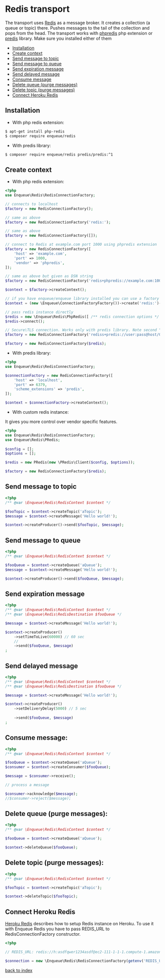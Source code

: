 # Redis transport

The transport uses [Redis](https://redis.io/) as a message broker. 
It creates a collection (a queue or topic) there. Pushes messages to the tail of the collection and pops from the head.
The transport works with [phpredis](https://github.com/phpredis/phpredis) php extension or [predis](https://github.com/nrk/predis) library. 
Make sure you installed either of them 
 
* [Installation](#installation)
* [Create context](#create-context)
* [Send message to topic](#send-message-to-topic)
* [Send message to queue](#send-message-to-queue)
* [Send expiration message](#send-expiration-message)
* [Send delayed message](#send-delayed-message)
* [Consume message](#consume-message)
* [Delete queue (purge messages)](#delete-queue-purge-messages)
* [Delete topic (purge messages)](#delete-topic-purge-messages)
* [Connect Heroku Redis](#connect-heroku-redis)

## Installation

* With php redis extension:

```bash
$ apt-get install php-redis
$ composer require enqueue/redis
```

* With predis library:

```bash
$ composer require enqueue/redis predis/predis:^1
```

## Create context

* With php redis extension:

```php
<?php
use Enqueue\Redis\RedisConnectionFactory;

// connects to localhost
$factory = new RedisConnectionFactory();

// same as above
$factory = new RedisConnectionFactory('redis:');

// same as above
$factory = new RedisConnectionFactory([]);

// connect to Redis at example.com port 1000 using phpredis extension 
$factory = new RedisConnectionFactory([
    'host' => 'example.com',
    'port' => 1000,
    'vendor' => 'phpredis',
]);

// same as above but given as DSN string
$factory = new RedisConnectionFactory('redis+phpredis://example.com:1000');

$context = $factory->createContext();

// if you have enqueue/enqueue library installed you can use a factory to build context from DSN 
$context = (new \Enqueue\ConnectionFactoryFactory())->create('redis:')->createContext();

// pass redis instance directly
$redis = new \Enqueue\Redis\PhpRedis([ /** redis connection options */ ]);
$redis->connect();

// Secure\TLS connection. Works only with predis library. Note second "S" in scheme.
$factory = new RedisConnectionFactory('rediss+predis://user:pass@host/0'); 

$factory = new RedisConnectionFactory($redis);
```

* With predis library:

```php
<?php
use Enqueue\Redis\RedisConnectionFactory;

$connectionFactory = new RedisConnectionFactory([
    'host' => 'localhost',
    'port' => 6379,
    'scheme_extensions' => 'predis',
]);

$context = $connectionFactory->createContext();
```

* With custom redis instance:

It gives you more control over vendor specific features.

```php
<?php
use Enqueue\Redis\RedisConnectionFactory;
use Enqueue\Redis\PRedis;
 
$config = []; 
$options = [];

$redis = new PRedis(new \PRedis\Client($config, $options));

$factory = new RedisConnectionFactory($redis);
```

## Send message to topic

```php
<?php
/** @var \Enqueue\Redis\RedisContext $context */

$fooTopic = $context->createTopic('aTopic');
$message = $context->createMessage('Hello world!');

$context->createProducer()->send($fooTopic, $message);
```

## Send message to queue 

```php
<?php
/** @var \Enqueue\Redis\RedisContext $context */

$fooQueue = $context->createQueue('aQueue');
$message = $context->createMessage('Hello world!');

$context->createProducer()->send($fooQueue, $message);
```

## Send expiration message

```php
<?php
/** @var \Enqueue\Redis\RedisContext $context */
/** @var \Enqueue\Redis\RedisDestination $fooQueue */

$message = $context->createMessage('Hello world!');

$context->createProducer()
    ->setTimeToLive(60000) // 60 sec
    //    
    ->send($fooQueue, $message)
;
```

## Send delayed message

```php
<?php
/** @var \Enqueue\Redis\RedisContext $context */
/** @var \Enqueue\Redis\RedisDestination $fooQueue */

$message = $context->createMessage('Hello world!');

$context->createProducer()
    ->setDeliveryDelay(5000) // 5 sec
    
    ->send($fooQueue, $message)
;
````

## Consume message:

```php
<?php
/** @var \Enqueue\Redis\RedisContext $context */

$fooQueue = $context->createQueue('aQueue');
$consumer = $context->createConsumer($fooQueue);

$message = $consumer->receive();

// process a message

$consumer->acknowledge($message);
//$consumer->reject($message);
```

## Delete queue (purge messages):

```php
<?php
/** @var \Enqueue\Redis\RedisContext $context */

$fooQueue = $context->createQueue('aQueue');

$context->deleteQueue($fooQueue);
```

## Delete topic (purge messages):

```php
<?php
/** @var \Enqueue\Redis\RedisContext $context */

$fooTopic = $context->createTopic('aTopic');

$context->deleteTopic($fooTopic);
```

## Connect Heroku Redis

[Heroku Redis](https://devcenter.heroku.com/articles/heroku-redis) describes how to setup Redis instance on Heroku.
To use it with Enqueue Redis you have to pass REDIS_URL to RedisConnectionFactory constructor.  

```php
<?php

// REDIS_URL: redis://h:asdfqwer1234asdf@ec2-111-1-1-1.compute-1.amazonaws.com:111

$connection = new \Enqueue\Redis\RedisConnectionFactory(getenv('REDIS_URL'));
```

[back to index](../index.md)